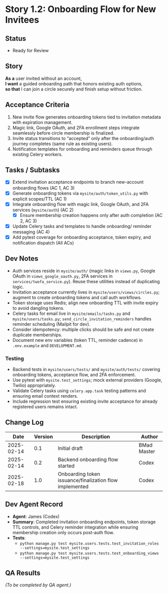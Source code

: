 # Story 1.2: Onboarding Flow for New Invitees

## Status
- Ready for Review

## Story
**As a** user invited without an account,  
**I want** a guided onboarding path that honors existing auth options,  
**so that** I can join a circle securely and finish setup without friction.

## Acceptance Criteria
1. New invite flow generates onboarding tokens tied to invitation metadata with expiration management.  
2. Magic link, Google OAuth, and 2FA enrollment steps integrate seamlessly before circle membership is finalized.  
3. Invite status transitions to “accepted” only after the onboarding/auth journey completes (same rule as existing users).  
4. Notification templates for onboarding and reminders queue through existing Celery workers.

## Tasks / Subtasks
- [x] Extend invitation acceptance endpoints to branch new-account onboarding flows (AC 1, AC 3)  
- [x] Generate onboarding tokens via `mysite/auth/token_utils.py` with explicit scopes/TTL (AC 1)  
- [x] Integrate onboarding flow with magic link, Google OAuth, and 2FA services (`mysite/auth`) (AC 2)  
  - [x] Ensure membership creation happens only after auth completion (AC 2, AC 3)  
- [x] Update Celery tasks and templates to handle onboarding/ reminder messaging (AC 4)  
- [x] Add pytest coverage for onboarding acceptance, token expiry, and notification dispatch (All ACs)

## Dev Notes
- Auth services reside in `mysite/auth/` (magic links in `views.py`, Google OAuth in `views_google_oauth.py`, 2FA services in `services/twofa_service.py`). Reuse these utilities instead of duplicating logic.  
- Invitation acceptance currently lives in `mysite/users/views/circles.py`; augment to create onboarding tokens and call auth workflows.  
- Token storage uses Redis; align new onboarding TTL with invite expiry to avoid dangling tokens.  
- Celery tasks for email live in `mysite/emails/tasks.py` and `mysite/users/tasks.py`; `send_circle_invitation_reminders` handles reminder scheduling (Mailpit for dev).  
- Consider idempotency: multiple clicks should be safe and not create duplicate memberships.  
- Document new env variables (token TTL, reminder cadence) in `.env.example` and `DEVELOPMENT.md`.

### Testing
- Backend tests in `mysite/users/tests/` and `mysite/auth/tests/` covering onboarding tokens, acceptance flow, and 2FA enforcement.  
- Use pytest with `mysite.test_settings`; mock external providers (Google, Twilio) appropriately.  
- Validate Celery tasks using `celery.app.task` testing patterns and ensuring email context renders.  
- Include regression test ensuring existing invite acceptance for already registered users remains intact.

## Change Log
| Date | Version | Description | Author |
| --- | --- | --- | --- |
| 2025-02-14 | 0.1 | Initial draft | BMad Master |
| 2025-02-14 | 0.2 | Backend onboarding flow started | Codex |
| 2025-02-18 | 1.0 | Onboarding token issuance/finalization flow implemented | Codex |

## Dev Agent Record
- **Agent**: James (Codex)
- **Summary**: Completed invitation onboarding endpoints, token storage TTL controls, and Celery reminder integration while ensuring membership creation only occurs post-auth flow.
- **Tests**:
  - `python manage.py test mysite.users.tests.test_invitation_roles --settings=mysite.test_settings`
  - `python manage.py test mysite.users.tests.test_onboarding_views --settings=mysite.test_settings`

## QA Results
*(To be completed by QA agent.)*
